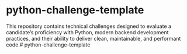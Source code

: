 # python-challenge-template

This repository contains technical challenges designed to evaluate a candidate’s proficiency with Python, modern backend development practices, and their ability to deliver clean, maintainable, and performant code.# python-challenge-template
